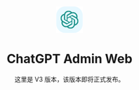 <div align="center">
<img src="docs/icon.svg" alt="icon1"/>

<h1 align="center">ChatGPT Admin Web</h1>

这里是 V3 版本，该版本即将正式发布。
